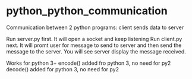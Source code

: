 # python_python_communication
Communication between 2 python programs: client sends data to server

Run server.py first. It will open a socket and keep listening
Run client.py next. It will promt user for message to send to server and then send the message to the server.
You will see server display the message received.

Works for python 3+
encode() added fro python 3, no need for py2
decode() added for python 3, no need for py2
